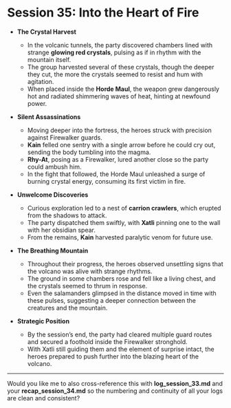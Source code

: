 # Session 35: Into the Heart of Fire

- **The Crystal Harvest**

  - In the volcanic tunnels, the party discovered chambers lined with strange **glowing red crystals**, pulsing as if in rhythm with the mountain itself.
  - The group harvested several of these crystals, though the deeper they cut, the more the crystals seemed to resist and hum with agitation.
  - When placed inside the **Horde Maul**, the weapon grew dangerously hot and radiated shimmering waves of heat, hinting at newfound power.

- **Silent Assassinations**

  - Moving deeper into the fortress, the heroes struck with precision against Firewalker guards.
  - **Kain** felled one sentry with a single arrow before he could cry out, sending the body tumbling into the magma.
  - **Rhy-At**, posing as a Firewalker, lured another close so the party could ambush him.
  - In the fight that followed, the Horde Maul unleashed a surge of burning crystal energy, consuming its first victim in fire.

- **Unwelcome Discoveries**

  - Curious exploration led to a nest of **carrion crawlers**, which erupted from the shadows to attack.
  - The party dispatched them swiftly, with **Xatli** pinning one to the wall with her obsidian spear.
  - From the remains, **Kain** harvested paralytic venom for future use.

- **The Breathing Mountain**

  - Throughout their progress, the heroes observed unsettling signs that the volcano was alive with strange rhythms.
  - The ground in some chambers rose and fell like a living chest, and the crystals seemed to thrum in response.
  - Even the salamanders glimpsed in the distance moved in time with these pulses, suggesting a deeper connection between the creatures and the mountain.

- **Strategic Position**

  - By the session’s end, the party had cleared multiple guard routes and secured a foothold inside the Firewalker stronghold.
  - With Xatli still guiding them and the element of surprise intact, the heroes prepared to push further into the blazing heart of the volcano.

---

Would you like me to also cross-reference this with **log_session_33.md** and your **recap_session_34.md** so the numbering and continuity of all your logs are clean and consistent?

